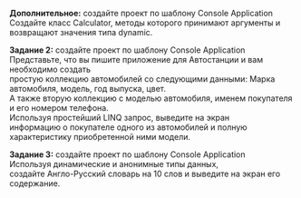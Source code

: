 **Дополнительное:** создайте проект по шаблону Console Application  
Создайте класс Calculator, методы которого принимают аргументы и возвращают значения типа dynamic.

**Задание 2:** создайте проект по шаблону Console Application  
Представьте, что вы пишите приложение для Автостанции и вам необходимо создать  
простую коллекцию автомобилей со следующими данными: Марка автомобиля, модель, год выпуска, цвет.  
А также вторую коллекцию с моделью автомобиля, именем покупателя и его номером телефона.  
Используя простейший LINQ запрос, выведите на экран  
информацию о покупателе одного из автомобилей и полную характеристику приобретенной ними модели.  

**Задание 3:** создайте проект по шаблону Console Application  
Используя динамические и анонимные типы данных,  
создайте Англо-Русский словарь на 10 слов и выведите на экран его содержание.
